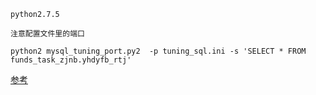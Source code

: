 


```
python2.7.5

注意配置文件里的端口

```

```
python2 mysql_tuning_port.py2  -p tuning_sql.ini -s 'SELECT * FROM funds_task_zjnb.yhdyfb_rtj'
```
[参考](https://yq.aliyun.com/articles/60968)
